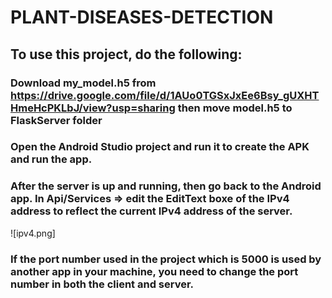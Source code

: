 # PLANT-DISEASES-DETECTION

## To use this project, do the following:
### Download my_model.h5 from https://drive.google.com/file/d/1AUo0TGSxJxEe6Bsy_gUXHTHmeHcPKLbJ/view?usp=sharing then move model.h5 to FlaskServer folder
### Open the Android Studio project and run it to create the APK and run the app.
### After the server is up and running, then go back to the Android app. In Api/Services => edit the EditText boxe of the IPv4 address to reflect the current IPv4 address of the server. 
![ipv4.png]
### If the port number used in the project which is 5000 is used by another app in your machine, you need to change the port number in both the client and server.
